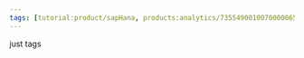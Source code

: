 ```yaml
---
tags: [tutorial:product/sapHana, products:analytics/73554900100700000651/01200314690800000638/01200314690900001216]
---
```

just tags
